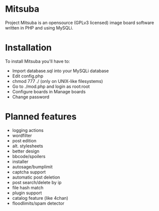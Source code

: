 Mitsuba
=======

Project Mitsuba is an opensource (GPLv3 licensed) image board software written in PHP and using MySQLi.

Installation
============

To install Mitsuba you'll have to:
* Import database.sql into your MySQLi database
* Edit config.php
* chmod 777 ./ (only on UNIX-like filesystems)
* Go to ./mod.php and login as root:root
* Configure boards in Manage boards
* Change password

Planned features
================

* logging actions
* wordfilter
* post edition
* alt. stylesheets
* better design
* bbcode/spoilers
* installer
* autosage/bumplimit
* captcha support
* automatic post deletion
* post search/delete by ip
* file hash match
* plugin support
* catalog feature (like 4chan)
* floodlimits/spam detector